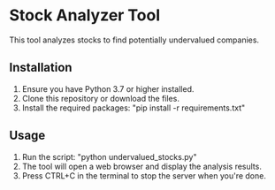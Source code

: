 # Stock Analyzer Tool

This tool analyzes stocks to find potentially undervalued companies.

## Installation

1. Ensure you have Python 3.7 or higher installed.
2. Clone this repository or download the files.
3. Install the required packages:
   "pip install -r requirements.txt"

## Usage

1. Run the script:
  "python undervalued_stocks.py"
2. The tool will open a web browser and display the analysis results.
3. Press CTRL+C in the terminal to stop the server when you're done.
